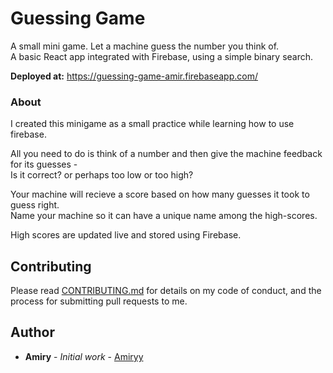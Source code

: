 # Guessing Game
  A small mini game. Let a machine guess the number you think of.  
  A basic React app integrated with Firebase, using a simple binary search.

**Deployed at:** https://guessing-game-amir.firebaseapp.com/
  ### About
  I created this minigame as a small practice while learning how to use firebase. 
  
  All you need to do is think of a number and then give the machine feedback for its guesses -   
  Is it correct? or perhaps too low or too high?  
 
  Your machine will recieve a score based on how many guesses it took to guess right.  
  Name your machine so it can have a unique name among the high-scores.
  
  High scores are updated live and stored using Firebase.
  
  
## Contributing

Please read [CONTRIBUTING.md](https://gist.github.com/Amiryy/5fd07e4c54f846ea578f906df4b7871e) for details on my code of conduct, and the process for submitting pull requests to me.


## Author
* **Amiry** - *Initial work* - [Amiryy](https://github.com/amiryy)
